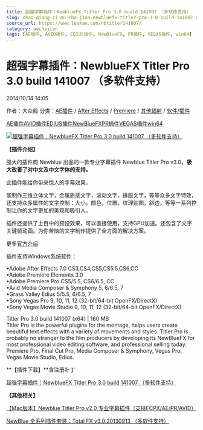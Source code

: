 ```yaml
---
title: 超强字幕插件：NewblueFX Titler Pro 3.0 build 141007 （多软件支持）
slug: chao-qiang-zi-mu-cha-jian-newbluefx-titler-pro-3-0-build-141007-duo-ruan-jian-zhi-chi
source_url: https://www.lookae.com/nbtitler141007/
category: aechajian
tags: [AE插件, AVID插件, EDIUS插件, NewBlueFX, PR插件, VEGAS插件, win64]
---
```

# 超强字幕插件：NewblueFX Titler Pro 3.0 build 141007 （多软件支持）

2014/10/14 14:05

作者：大众脸
分类：[AE插件](https://www.lookae.com/after-effects/aechajian/) / [After Effects](https://www.lookae.com/after-effects/) / [Premiere](https://www.lookae.com/qitarjcj/premierezy/) / [其他辐射](https://www.lookae.com/others/) / [软件/插件](https://www.lookae.com/qitarjcj/)

[AE插件](https://www.lookae.com/tag/ae%e6%8f%92%e4%bb%b6/)[AVID插件](https://www.lookae.com/tag/avid%e6%8f%92%e4%bb%b6/)[EDIUS插件](https://www.lookae.com/tag/edius%e6%8f%92%e4%bb%b6/)[NewBlueFX](https://www.lookae.com/tag/newbluefx/)[PR插件](https://www.lookae.com/tag/pr%e6%8f%92%e4%bb%b6/)[VEGAS插件](https://www.lookae.com/tag/vegas%e6%8f%92%e4%bb%b6/)[win64](https://www.lookae.com/tag/win64/)

[![超强字幕插件：NewblueFX Titler Pro 3.0 build 141007 （多软件支持）](https://www.lookae.com/wp-content/uploads/2014/04/NB-Titler-Pro-3.0.jpg "超强字幕插件：NewblueFX Titler Pro 3.0 build 141007 （多软件支持）-LookAE.com")](https://www.lookae.com/wp-content/uploads/2014/04/NB-Titler-Pro-3.0.jpg)

**【插件介绍】**

强大的插件商 Newblue 出品的一款专业字幕插件 Newblue Titler Pro v3.0，**极大改善了对中文及中文字体的支持。**

此插件能给你带来惊人的字幕效果，

能制作三维立体文字，金属质感文字，滚动文字，排版文字，等等众多文字特效，还支持众多属性的文字控制：大小，颜色，位置，纹理贴图，斜边，等等一系列控制让你的文字更加的美观和吸引人。

插件还提供了上百中的预设效果，可以直接使用，支持GPU加速。还包含了文字关键帧动画。为你苦恼的文字制作提供了全方面的解决方案。

更多[官方介绍](http://newbluefx.com/products/titling/titler-pro-2.0)

插件支持Windows系统软件：

•Adobe After Effects 7.0 CS3,CS4,CS5,CS5.5,CS6,CC  
•Adobe Premiere Elements 3.0  
•Adobe Premiere Pro CS5/5.5, CS6/6.5, CC  
•Avid Media Composer & Symphony 5, 6/6.5, 7  
•Grass Valley Edius 5/5.5, 6/6.5, 7  
•Sony Vegas Pro 9, 10, 11, 12 (32-bit/64-bit OpenFX/DirectX)  
•Sony Vegas Movie Studio 9, 10, 11, 12 (32-bit/64-bit OpenFX/DirectX)

Titler Pro 3.0 build 141007 (x64) | 160 MB  
Titler Pro is the powerful plugins for the montage, helps users create beautiful text effects with a variety of movements and styles. Titler Pro is probably no stranger to the film producers by developing its NewBlueFX for most professional video editing software, and professional selling today: Premiere Pro, Final Cut Pro, Media Composer & Symphony, Vegas Pro, Vegas Movie Studio, Edius.

**【插件下载】**含注册补丁

[超强字幕插件：NewblueFX Titler Pro 3.0 build 141007 （多软件支持）](https://www.400gb.com/file/75652270)

**【其他相关】**

[【Mac版本】Newblue Titler Pro v2.0 专业字幕插件（支持FCPX/AE/PR/AVID）](https://www.lookae.com/nbt2/)

[NewBlue 全系列插件套装：Total FX v3.0.20130913 （多软件支持）](https://www.lookae.com/nb-totalfx/)
